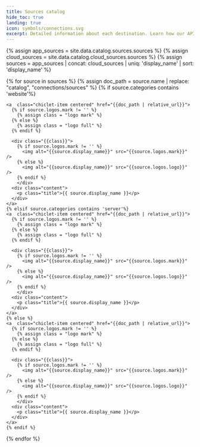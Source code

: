 ```yaml
---
title: Sources catalog
hide_toc: true
landing: true
icon: symbols/connections.svg
excerpt: Detailed information about each destination. Learn how our API methods are implemented for that destination.
---
```


<div class="l-chiclet-collection">
  {% assign app_sources = site.data.catalog.sources.sources %}
  {% assign cloud_sources = site.data.catalog.cloud_sources.sources %}
  {% assign sources = app_sources | concat: cloud_sources | uniq: 'display_name' | sort: 'display_name' %}

  {% for source in sources %}
    {% assign doc_path = source.name | replace: "catalog", "connections/sources" %}
    {% if source.categories contains 'website'%}
<!-- Show AJs first -->
    <a  class="chiclet-item centered" href="{{doc_path | relative_url}}">
      {% if source.logos.mark != '' %}
        {% assign class = "logo mark" %}
      {% else %}
        {% assign class = "logo full" %}
      {% endif %}

      <div class="{{class}}">
        {% if source.logos.mark != '' %}
          <img alt="{{source.display_name}}" src="{{source.logos.mark}}" />
        {% else %}
          <img alt="{{source.display_name}}" src="{{source.logos.logo}}" />
        {% endif %}
        </div>
      <div class="content">
        <p class="title">{{ source.display_name }}</p>
      </div>
    </a>
    {% elsif source.categories contains 'server'%}
    <a  class="chiclet-item centered" href="{{doc_path | relative_url}}">
      {% if source.logos.mark != '' %}
        {% assign class = "logo mark" %}
      {% else %}
        {% assign class = "logo full" %}
      {% endif %}

      <div class="{{class}}">
        {% if source.logos.mark != '' %}
          <img alt="{{source.display_name}}" src="{{source.logos.mark}}" />
        {% else %}
          <img alt="{{source.display_name}}" src="{{source.logos.logo}}" />
        {% endif %}
        </div>
      <div class="content">
        <p class="title">{{ source.display_name }}</p>
      </div>
    </a>
    {% else %}
    <a  class="chiclet-item centered" href="{{doc_path | relative_url}}">
      {% if source.logos.mark != '' %}
        {% assign class = "logo mark" %}
      {% else %}
        {% assign class = "logo full" %}
      {% endif %}

      <div class="{{class}}">
        {% if source.logos.mark != '' %}
          <img alt="{{source.display_name}}" src="{{source.logos.mark}}" />
        {% else %}
          <img alt="{{source.display_name}}" src="{{source.logos.logo}}" />
        {% endif %}
        </div>
      <div class="content">
        <p class="title">{{ source.display_name }}</p>
      </div>
    </a>
    {% endif %}
  {% endfor %}
